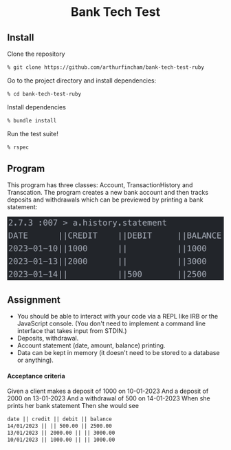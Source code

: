 <div align="center">

# Bank Tech Test

</div>

## Install
Clone the repository
``` bash
% git clone https://github.com/arthurfincham/bank-tech-test-ruby
```
Go to the project directory and install dependencies:
```bash
% cd bank-tech-test-ruby
```
Install dependencies
``` bash
% bundle install
```
Run the test suite!
```bash
% rspec
```

## Program

This program has three classes: Account, TransactionHistory and Transcation. The program creates a new bank account and then tracks deposits and withdrawals which can be previewed by printing a bank statement:

<img src='resources/statement.png' width=600>

## Assignment

* You should be able to interact with your code via a REPL like IRB or the JavaScript console. (You don't need to implement a command line interface that takes input from STDIN.)
* Deposits, withdrawal.
* Account statement (date, amount, balance) printing.
* Data can be kept in memory (it doesn't need to be stored to a database or anything).
#### Acceptance criteria
Given a client makes a deposit of 1000 on 10-01-2023
And a deposit of 2000 on 13-01-2023
And a withdrawal of 500 on 14-01-2023
When she prints her bank statement
Then she would see
```
date || credit || debit || balance
14/01/2023 || || 500.00 || 2500.00
13/01/2023 || 2000.00 || || 3000.00
10/01/2023 || 1000.00 || || 1000.00
```